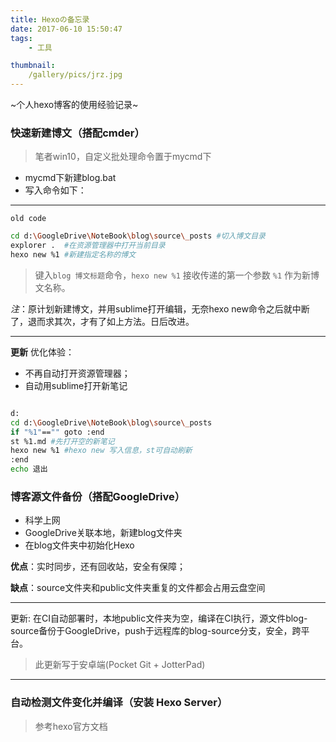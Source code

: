 ```yaml
---
title: Hexoの备忘录
date: 2017-06-10 15:50:47
tags: 
	- 工具

thumbnail: 
	/gallery/pics/jrz.jpg
---
```


~个人hexo博客的使用经验记录~

### 快速新建博文（搭配cmder）

> 笔者win10，自定义批处理命令置于mycmd下

- mycmd下新建blog.bat
- 写入命令如下：

***
`old code`

```bash
cd d:\GoogleDrive\NoteBook\blog\source\_posts #切入博文目录
explorer .  #在资源管理器中打开当前目录
hexo new %1 #新建指定名称的博文
```
> 键入`blog 博文标题`命令，`hexo new %1` 接收传递的第一个参数 `%1` 作为新博文名称。
 
*注*：原计划新建博文，并用sublime打开编辑，无奈hexo new命令之后就中断了，退而求其次，才有了如上方法。日后改进。

***
**更新**
优化体验：

- 不再自动打开资源管理器；
- 自动用sublime打开新笔记

```bash

d:                                            
cd d:\GoogleDrive\NoteBook\blog\source\_posts                             
if "%1"=="" goto :end                         
st %1.md #先打开空的新笔记
hexo new %1 #hexo new 写入信息，st可自动刷新
:end                                          
echo 退出                                       
```

### 博客源文件备份（搭配GoogleDrive）

- 科学上网
- GoogleDrive关联本地，新建blog文件夹
- 在blog文件夹中初始化Hexo

**优点**：实时同步，还有回收站，安全有保障；

**缺点**：source文件夹和public文件夹重复的文件都会占用云盘空间

****
更新:
在CI自动部署时，本地public文件夹为空，编译在CI执行，源文件blog-source备份于GoogleDrive，push于远程库的blog-source分支，安全，跨平台。

> 此更新写于安卓端(Pocket Git + JotterPad)
****

### 自动检测文件变化并编译（安装 Hexo Server）
> 参考hexo官方文档
